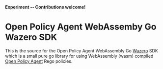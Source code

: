 **Experiment -- Contributions welcome!**

# Open Policy Agent WebAssemby Go Wazero SDK

This is the source for the Open Policy Agent WebAssembly Go [Wazero](https://github.com/tetratelabs/wazero) SDK which
is a small pure go library for using WebAssembly (wasm) compiled [Open
Policy Agent](https://www.openpolicyagent.org/) Rego policies.
